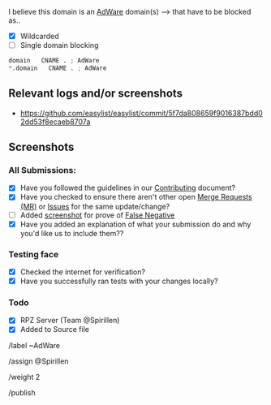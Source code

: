 I believe this domain is an [AdWare](https://mypdns.org/MypDNS/support/-/wikis/Adware) domain(s) --> that have to be blocked as..

- [X] Wildcarded
- [ ] Single domain blocking

```python
domain   CNAME . ; AdWare
*.domain   CNAME . ; AdWare
```

## Relevant logs and/or screenshots
  - https://github.com/easylist/easylist/commit/5f7da808659f9016387bdd02dd53f8ecaeb8707a

## Screenshots


### All Submissions:
- [X] Have you followed the guidelines in our [Contributing](CONTRIBUTING.md)
	  document?
- [x] Have you checked to ensure there aren't other open
      [Merge Requests (MR)](../merge_requests) or [Issues](../issues) for the
      same update/change?
- [ ] Added [screenshot](https://mypdns.org/MypDNS/support/-/wikis/Screenshot)
	  for prove of [False Negative](https://mypdns.org/MypDNS/support/-/wikis/False-Negative)
- [X] Have you added an explanation of what your submission do and why you'd
	  like us to include them??

### Testing face
- [X] Checked the internet for verification?
- [X] Have you successfully ran tests with your changes locally?

### Todo
- [X] RPZ Server (Team @Spirillen)
- [X] Added to Source file

/label ~AdWare

/assign @Spirillen

/weight 2

/publish
